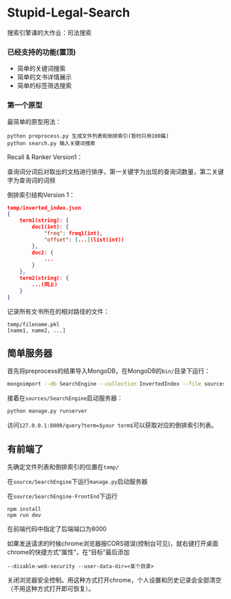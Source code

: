 # Stupid-Legal-Search
搜索引擎课的大作业：司法搜索

### 已经支持的功能(置顶)

+ 简单的关键词搜索
+ 简单的文书详情展示
+ 简单的标签筛选搜索

### 第一个原型

最简单的原型用法：

```
python preprocess.py 生成文件列表和倒排索引(暂时只用100篇)
python search.py 输入关键词搜索
```

Recall & Ranker Version1：

查询词分词后对取出的文档进行排序，第一关键字为出现的查询词数量，第二关键字为查询词的词频

倒排索引结构Version 1：

```json
temp/inverted_index.json
{
	term1(string): {
    	doc1(int): {
            "freq": freq1(int),
			"offset": [...](list(int))
        },
		doc2: {
            ...
        }
	},
	term2(string): {
        ...(同上)
    }
}
```

记录所有文书所在的相对路径的文件：

```
temp/filename.pkl
[name1, name2, ...]
```

## 简单服务器

首先将preprocess的结果导入MongoDB，在MongoDB的`bin/`目录下运行：

```bash
mongoimport --db SearchEngine --collection InvertedIndex --file sources/temp/inverted_index.json --jsonArray
```

接着在`sources/SearchEngine`启动服务器：

```bash
python manage.py runserver
```

访问`127.0.0.1:8000/query?term=$your term$`可以获取对应的倒排索引列表。

## 有前端了

先确定文件列表和倒排索引的位置在`temp/`

在`source/SearchEngine`下运行`manage.py`启动服务器

在`source/SearchEngine-FrontEnd`下运行

```
npm install
npm run dev
```

在前端代码中指定了后端端口为8000

如果发送请求的时候chrome浏览器报CORS错误(控制台可见)，就右键打开桌面chrome的快捷方式“属性”，在“目标”最后添加

```
--disable-web-security --user-data-dir=<某个目录>
```

关闭浏览器安全控制。用这种方式打开chrome，个人设置和历史记录会全部清空（不用这种方式打开即可恢复）。

